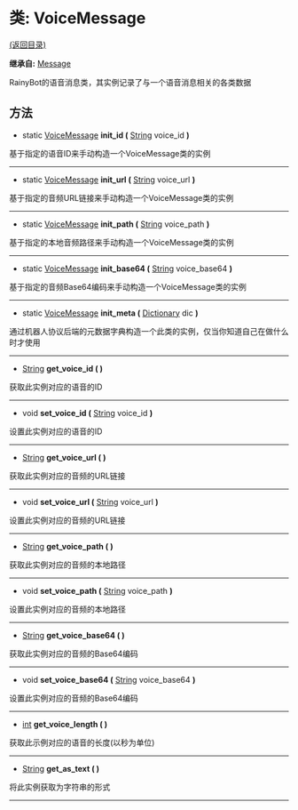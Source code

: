 # 类: VoiceMessage  
[(返回目录)](README.md)  
  
**继承自:** [Message](Message.md)  
  
RainyBot的语音消息类，其实例记录了与一个语音消息相关的各类数据  
  
## 方法 
  
- static [VoiceMessage](VoiceMessage.md) **init_id (** [String](https://docs.godotengine.org/en/latest/classes/class_string.html) voice_id **)**  
  
基于指定的语音ID来手动构造一个VoiceMessage类的实例  
  
---  
  
- static [VoiceMessage](VoiceMessage.md) **init_url (** [String](https://docs.godotengine.org/en/latest/classes/class_string.html) voice_url **)**  
  
基于指定的音频URL链接来手动构造一个VoiceMessage类的实例  
  
---  
  
- static [VoiceMessage](VoiceMessage.md) **init_path (** [String](https://docs.godotengine.org/en/latest/classes/class_string.html) voice_path **)**  
  
基于指定的本地音频路径来手动构造一个VoiceMessage类的实例  
  
---  
  
- static [VoiceMessage](VoiceMessage.md) **init_base64 (** [String](https://docs.godotengine.org/en/latest/classes/class_string.html) voice_base64 **)**  
  
基于指定的音频Base64编码来手动构造一个VoiceMessage类的实例  
  
---  
  
- static [VoiceMessage](VoiceMessage.md) **init_meta (** [Dictionary](https://docs.godotengine.org/en/latest/classes/class_dictionary.html) dic **)**  
  
通过机器人协议后端的元数据字典构造一个此类的实例，仅当你知道自己在做什么时才使用  
  
---  
  
-  [String](https://docs.godotengine.org/en/latest/classes/class_string.html) **get_voice_id ( )**  
  
获取此实例对应的语音的ID  
  
---  
  
-  void **set_voice_id (** [String](https://docs.godotengine.org/en/latest/classes/class_string.html) voice_id **)**  
  
设置此实例对应的语音的ID  
  
---  
  
-  [String](https://docs.godotengine.org/en/latest/classes/class_string.html) **get_voice_url ( )**  
  
获取此实例对应的音频的URL链接  
  
---  
  
-  void **set_voice_url (** [String](https://docs.godotengine.org/en/latest/classes/class_string.html) voice_url **)**  
  
设置此实例对应的音频的URL链接  
  
---  
  
-  [String](https://docs.godotengine.org/en/latest/classes/class_string.html) **get_voice_path ( )**  
  
获取此实例对应的音频的本地路径  
  
---  
  
-  void **set_voice_path (** [String](https://docs.godotengine.org/en/latest/classes/class_string.html) voice_path **)**  
  
设置此实例对应的音频的本地路径  
  
---  
  
-  [String](https://docs.godotengine.org/en/latest/classes/class_string.html) **get_voice_base64 ( )**  
  
获取此实例对应的音频的Base64编码  
  
---  
  
-  void **set_voice_base64 (** [String](https://docs.godotengine.org/en/latest/classes/class_string.html) voice_base64 **)**  
  
设置此实例对应的音频的Base64编码  
  
---  
  
-  [int](https://docs.godotengine.org/en/latest/classes/class_int.html) **get_voice_length ( )**  
  
获取此示例对应的语音的长度(以秒为单位)  
  
---  
  
-  [String](https://docs.godotengine.org/en/latest/classes/class_string.html) **get_as_text ( )**  
  
将此实例获取为字符串的形式  
  
---  
  

